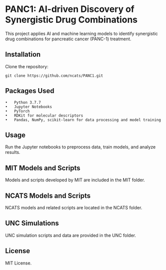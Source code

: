 # PANC1: AI-driven Discovery of Synergistic Drug Combinations

This project applies AI and machine learning models to identify synergistic drug combinations for pancreatic cancer (PANC-1) treatment.

## Installation

Clone the repository:

` git clone https://github.com/ncats/PANC1.git  `

## Packages Used

	•	Python 3.7.7
	•	Jupyter Notebooks
	•	PyTorch
	•	RDKit for molecular descriptors
	•	Pandas, NumPy, scikit-learn for data processing and model training

## Usage

Run the Jupyter notebooks to preprocess data, train models, and analyze results.

## MIT Models and Scripts

Models and scripts developed by MIT are included in the MIT folder.

## NCATS Models and Scripts

NCATS models and related scripts are located in the NCATS folder.

## UNC Simulations

UNC simulation scripts and data are provided in the UNC folder.

## License

MIT License.

